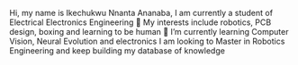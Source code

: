 Hi, my name is Ikechukwu Nnanta Ananaba, I am currently a student of Electrical Electronics Engineering 
👀 My interests include robotics, PCB design, boxing and learning to be human 
🌱 I’m currently learning Computer Vision, Neural Evolution and electronics
I am looking to Master in Robotics Engineering and keep building my database of knowledge
